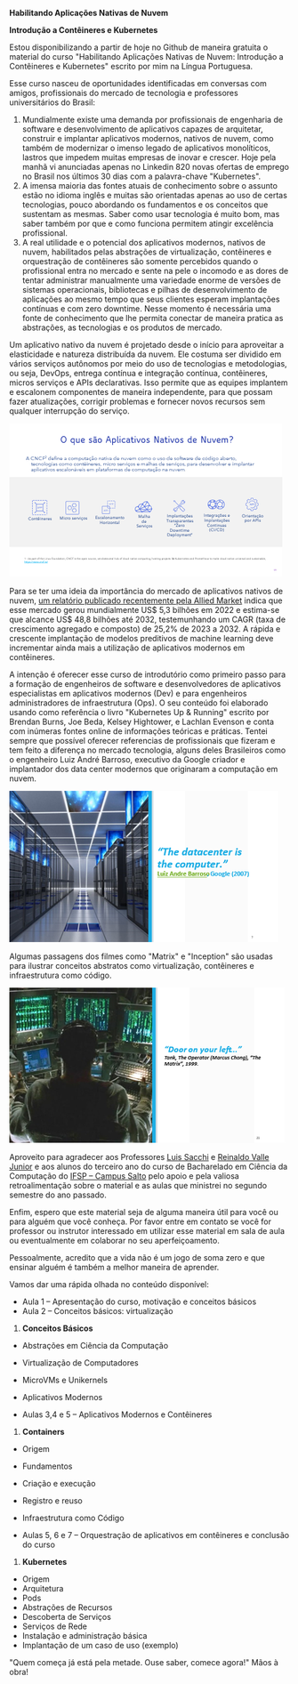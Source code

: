 **Habilitando Aplicações Nativas de Nuvem**

**Introdução a Contêineres e Kubernetes**

Estou disponibilizando a partir de hoje no Github de maneira gratuita o material do curso "Habilitando Aplicações Nativas de Nuvem: Introdução a Contêineres e Kubernetes" escrito por mim na Língua Portuguesa.

Esse curso nasceu de oportunidades identificadas em conversas com amigos, profissionais do mercado de tecnologia e professores universitários do Brasil:

1. Mundialmente existe uma demanda por profissionais de engenharia de software e desenvolvimento de aplicativos capazes de arquitetar, construir e implantar aplicativos modernos, nativos de nuvem, como também de modernizar o imenso legado de aplicativos monolíticos, lastros que impedem muitas empresas de inovar e crescer. Hoje pela manhã vi anunciadas apenas no Linkedin 820 novas ofertas de emprego no Brasil nos últimos 30 dias com a palavra-chave "Kubernetes".
2. A imensa maioria das fontes atuais de conhecimento sobre o assunto estão no idioma inglês e muitas são orientadas apenas ao uso de certas tecnologias, pouco abordando os fundamentos e os conceitos que sustentam as mesmas. Saber como usar tecnologia é muito bom, mas saber também por que e como funciona permitem atingir excelência profissional.
3. A real utilidade e o potencial dos aplicativos modernos, nativos de nuvem, habilitados pelas abstrações de virtualização, contêineres e orquestração de contêineres são somente percebidos quando o profissional entra no mercado e sente na pele o incomodo e as dores de tentar administrar manualmente uma variedade enorme de versões de sistemas operacionais, bibliotecas e pilhas de desenvolvimento de aplicações ao mesmo tempo que seus clientes esperam implantações contínuas e com zero downtime. Nesse momento é necessária uma fonte de conhecimento que lhe permita conectar de maneira pratica as abstrações, as tecnologias e os produtos de mercado.

Um aplicativo nativo da nuvem é projetado desde o início para aproveitar a elasticidade e natureza distribuída da nuvem. Ele costuma ser dividido em vários serviços autônomos por meio do uso de tecnologias e metodologias, ou seja, DevOps, entrega contínua e integração contínua, contêineres, micros serviços e APIs declarativas. Isso permite que as equipes implantem e escalonem componentes de maneira independente, para que possam fazer atualizações, corrigir problemas e fornecer novos recursos sem qualquer interrupção do serviço.

![Aplicativo nativo de nuvem](/images/cloud-native-apps.png "Aplicativo nativo de nuvem")

Para se ter uma ideia da importância do mercado de aplicativos nativos de nuvem, [um relatório publicado recentemente pela Allied Market](https://www.alliedmarketresearch.com/cloud-native-applications-market-A210373) indica que esse mercado gerou mundialmente US$ 5,3 bilhões em 2022 e estima-se que alcance US$ 48,8 bilhões até 2032, testemunhando um CAGR (taxa de crescimento agregado e composto) de 25,2% de 2023 a 2032. A rápida e crescente implantação de modelos preditivos de machine learning deve incrementar ainda mais a utilização de aplicativos modernos em contêineres.

A intenção é oferecer esse curso de introdutório como primeiro passo para a formação de engenheiros de software e desenvolvedores de aplicativos especialistas em aplicativos modernos (Dev) e para engenheiros administradores de infraestrutura (Ops). O seu conteúdo foi elaborado usando como referência o livro "Kubernetes Up & Running" escrito por Brendan Burns, Joe Beda, Kelsey Hightower, e Lachlan Evenson e conta com inúmeras fontes online de informações teóricas e práticas. Tentei sempre que possível oferecer referencias de profissionais que fizeram e tem feito a diferença no mercado tecnologia, alguns deles Brasileiros como o engenheiro Luiz André Barroso, executivo da Google criador e implantador dos data center modernos que originaram a computação em nuvem.

![O data center é o computador](/images/the-data-center-is-the-computer.png "O data center é o computador")

Algumas passagens dos filmes como "Matrix" e "Inception" são usadas para ilustrar conceitos abstratos como virtualização, contêineres e infraestrutura como código.

![Door on your left](/images/matrix-door-on-your-left.png "Door on your left")

Aproveito para agradecer aos Professores [Luis Sacchi](https://www.linkedin.com/in/lu%C3%ADs-henrique-sacchi-33b92321/) e [Reinaldo Valle Junior](https://www.linkedin.com/in/rvallejr/) e aos alunos do terceiro ano do curso de Bacharelado em Ciência da Computação do [IFSP – Campus Salto](https://slt.ifsp.edu.br/) pelo apoio e pela valiosa retroalimentação sobre o material e as aulas que ministrei no segundo semestre do ano passado.

Enfim, espero que este material seja de alguma maneira útil para você ou para alguém que você conheça. Por favor entre em contato se você for professor ou instrutor interessado em utilizar esse material em sala de aula ou eventualmente em colaborar no seu aperfeiçoamento.

Pessoalmente, acredito que a vida não é um jogo de soma zero e que ensinar alguém é também a melhor maneira de aprender.

Vamos dar uma rápida olhada no conteúdo disponível:

- Aula 1 – Apresentação do curso, motivação e conceitos básicos
- Aula 2 – Conceitos básicos: virtualização

1. **Conceitos Básicos**
  - Abstrações em Ciência da Computação
  - Virtualização de Computadores
  - MicroVMs e Unikernels
  - Aplicativos Modernos

- Aulas 3,4 e 5 – Aplicativos Modernos e Contêineres

1. **Containers**
  - Origem
  - Fundamentos
  - Criação e execução
  - Registro e reuso
  - Infraestrutura como Código

- Aulas 5, 6 e 7 – Orquestração de aplicativos em contêineres e conclusão do curso

1. **Kubernetes**
  - Origem
  - Arquitetura
  - Pods
  - Abstrações de Recursos
  - Descoberta de Serviços
  - Serviços de Rede
  - Instalação e administração básica
  - Implantação de um caso de uso (exemplo)

"Quem começa já está pela metade. Ouse saber, comece agora!" Mãos à obra!
